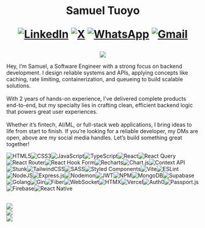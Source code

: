 <h1 align="center"> Samuel Tuoyo 
    
[![LinkedIn](https://img.shields.io/badge/LinkedIn-%230077B5.svg?logo=linkedin&logoColor=white)](https://www.linkedin.com/in/samuel-tuoyo-%F0%9F%93%A2-8568b62b6/) [![X](https://img.shields.io/badge/X-black.svg?logo=X&logoColor=white)](https://twitter.com/Tuoyos26091) 
[![WhatsApp](https://img.shields.io/badge/WhatsApp-green.svg?logo=WhatsApp&logoColor=white)](https://wa.me/2349161591177) 
[![Gmail](https://img.shields.io/badge/-Gmail-c14438?style=flat&logo=Gmail&logoColor=white)](mailto:samueltuoyo9082@gmail.com)

</h1>

<p align="center">
    <img src="https://github-profile-summary-cards.vercel.app/api/cards/profile-details?username=samueltuoyo15&theme=github"
        </p>

<p align="left">
  Hey, I’m Samuel, a Software Engineer with a strong focus on backend development. I design reliable systems and APIs, applying concepts like caching, rate limiting, containerization, and queueing to build scalable solutions.<br><br>
  With 2 years of hands-on experience, I’ve delivered complete products end-to-end, but my specialty lies in crafting clean, efficient backend logic that powers great user experiences.<br><br>
  Whether it’s fintech, AI/ML, or full-stack web applications, I bring ideas to life from start to finish. If you’re looking for a reliable developer, my DMs are open, above are my social media handles. Let’s build something great together!
</p>

![HTML5](https://img.shields.io/badge/html5-%23E34F26.svg?style=for-the-badge&logo=html5&logoColor=white)![CSS3](https://img.shields.io/badge/css3-%231572B6.svg?style=for-the-badge&logo=css3&logoColor=white)![JavaScript](https://img.shields.io/badge/javascript-%23323330.svg?style=for-the-badge&logo=javascript&logoColor=%23F7DF1E)![TypeScript](https://img.shields.io/badge/typescript-%23007ACC.svg?style=for-the-badge&logo=typescript&logoColor=white)![React](https://img.shields.io/badge/react-%2320232a.svg?style=for-the-badge&logo=react&logoColor=%2361DAFB)![React Query](https://img.shields.io/badge/-React%20Query-FF4154?style=for-the-badge&logo=react%20query&logoColor=white)![React Router](https://img.shields.io/badge/React_Router-CA4245?style=for-the-badge&logo=react-router&logoColor=white)![React Hook Form](https://img.shields.io/badge/React%20Hook%20Form-%23EC5990.svg?style=for-the-badge&logo=reacthookform&logoColor=white)![Recharts](https://img.shields.io/badge/recharts-%2348CAE4.svg?style=for-the-badge&logo=recharts&logoColor=white)![Chart.js](https://img.shields.io/badge/chart.js-F5788D.svg?style=for-the-badge&logo=chart.js&logoColor=white)![Context API](https://img.shields.io/badge/Context_API-%2320232a.svg?style=for-the-badge&logo=react&logoColor=white)![Stunk](https://img.shields.io/badge/Stunk-%2300C853.svg?style=for-the-badge&logo=stunk&logoColor=white)![TailwindCSS](https://img.shields.io/badge/tailwindcss-%2338B2AC.svg?style=for-the-badge&logo=tailwind-css&logoColor=white)![SASS](https://img.shields.io/badge/SASS-hotpink.svg?style=for-the-badge&logo=SASS&logoColor=white)![Styled Components](https://img.shields.io/badge/styled--components-DB7093?style=for-the-badge&logo=styled-components&logoColor=white)![Vite](https://img.shields.io/badge/vite-%23646CFF.svg?style=for-the-badge&logo=vite&logoColor=white)![ESLint](https://img.shields.io/badge/ESLint-4B3263?style=for-the-badge&logo=eslint&logoColor=white)![NodeJS](https://img.shields.io/badge/node.js-6DA55F?style=for-the-badge&logo=node.js&logoColor=white)![Express.js](https://img.shields.io/badge/express.js-%23404d59.svg?style=for-the-badge&logo=express&logoColor=%2361DAFB)![Nodemon](https://img.shields.io/badge/NODEMON-%23323330.svg?style=for-the-badge&logo=nodemon&logoColor=%BBDEAD)![JWT](https://img.shields.io/badge/JWT-black?style=for-the-badge&logo=JSON%20web%20tokens)![NPM](https://img.shields.io/badge/NPM-%23CB3837.svg?style=for-the-badge&logo=npm&logoColor=white)![MongoDB](https://img.shields.io/badge/MongoDB-%234ea94b.svg?style=for-the-badge&logo=mongodb&logoColor=white)![Supabase](https://img.shields.io/badge/Supabase-3ECF8E?style=for-the-badge&logo=supabase&logoColor=white)![Golang](https://img.shields.io/badge/go-%2300ADD8.svg?style=for-the-badge&logo=go&logoColor=white)![Gin](https://img.shields.io/badge/gin-%23000000.svg?style=for-the-badge&logo=go&logoColor=white)![Fiber](https://img.shields.io/badge/fiber-%23000.svg?style=for-the-badge&logo=fiber&logoColor=white)![WebSocket](https://img.shields.io/badge/websocket-%230084FF.svg?style=for-the-badge&logo=websockets&logoColor=white)![HTMX](https://img.shields.io/badge/htmx-%23f6c915.svg?style=for-the-badge&logo=htmx&logoColor=black)![Vercel](https://img.shields.io/badge/vercel-%23000000.svg?style=for-the-badge&logo=vercel&logoColor=white)![Auth0](https://img.shields.io/badge/Auth0-%230073EC.svg?style=for-the-badge&logo=auth0&logoColor=white)![Passport.js](https://img.shields.io/badge/Passport.js-34A853?style=for-the-badge&logo=passport&logoColor=white)![Firebase](https://img.shields.io/badge/Firebase-%23039BE5.svg?style=for-the-badge&logo=firebase&logoColor=white)![React Native](https://img.shields.io/badge/React_Native-%2320232a.svg?style=for-the-badge&logo=react&logoColor=%2361DAFB)


![](https://github-readme-stats.vercel.app/api?username=samueltuoyo15&theme=dark&hide_border=false&include_all_commits=true&count_private=true)<br/>
![](https://github-readme-streak-stats.herokuapp.com/?user=samueltuoyo15&theme=dark&hide_border=false)<br/>
![](https://github-readme-stats.vercel.app/api/top-langs/?username=samueltuoyo15&theme=dark&hide_border=false&include_all_commits=true&count_private=true&layout=compact)
---

